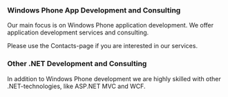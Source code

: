 ### Windows Phone App Development and Consulting ###
Our main focus is on Windows Phone application development. We offer application development services and consulting.

Please use the Contacts-page if you are interested in our services.

### Other .NET Development and Consulting ###
In addition to Windows Phone development we are highly skilled with other .NET-technologies, like ASP.NET MVC and WCF.